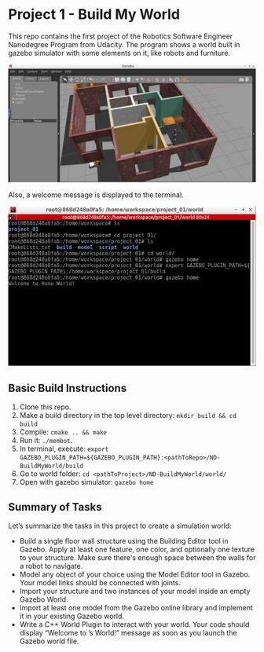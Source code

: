# Project 1 - Build My World

This repo contains the first project of the Robotics Software Engineer Nanodegree Program from Udacity. The program shows a world built in gazebo simulator with some elements on it, like robots and furniture.

<img src="./data/gazebo_project_01.png"/>

Also, a welcome message is displayed to the terminal.

<img src="./data/message.png"/>

## Basic Build Instructions

1. Clone this repo.
2. Make a build directory in the top level directory: `mkdir build && cd build`
3. Compile: `cmake .. && make`
4. Run it: `./membot`.
5. In terminal, execute: `export GAZEBO_PLUGIN_PATH=${GAZEBO_PLUGIN_PATH}:<pathToRepo>/ND-BuildMyWorld/build`
6. Go to world folder: `cd <pathToProject>/ND-BuildMyWorld/world/`
7. Open with gazebo simulator: `gazebo home`

## Summary of Tasks

Let’s summarize the tasks in this project to create a simulation world:

* Build a single floor wall structure using the Building Editor tool in Gazebo. Apply at least one feature, one color, and optionally one texture to your structure. Make sure there's enough space between the walls for a robot to navigate.
* Model any object of your choice using the Model Editor tool in Gazebo. Your model links should be connected with joints.
* Import your structure and two instances of your model inside an empty Gazebo World.
* Import at least one model from the Gazebo online library and implement it in your existing Gazebo world.
* Write a C++ World Plugin to interact with your world. Your code should display “Welcome to ’s World!” message as soon as you launch the Gazebo world file.
